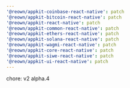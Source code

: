 ```yaml
---
'@reown/appkit-coinbase-react-native': patch
'@reown/appkit-bitcoin-react-native': patch
'@reown/appkit-react-native': patch
'@reown/appkit-common-react-native': patch
'@reown/appkit-ethers-react-native': patch
'@reown/appkit-solana-react-native': patch
'@reown/appkit-wagmi-react-native': patch
'@reown/appkit-core-react-native': patch
'@reown/appkit-siwe-react-native': patch
'@reown/appkit-ui-react-native': patch
---
```


chore: v2 alpha.4
